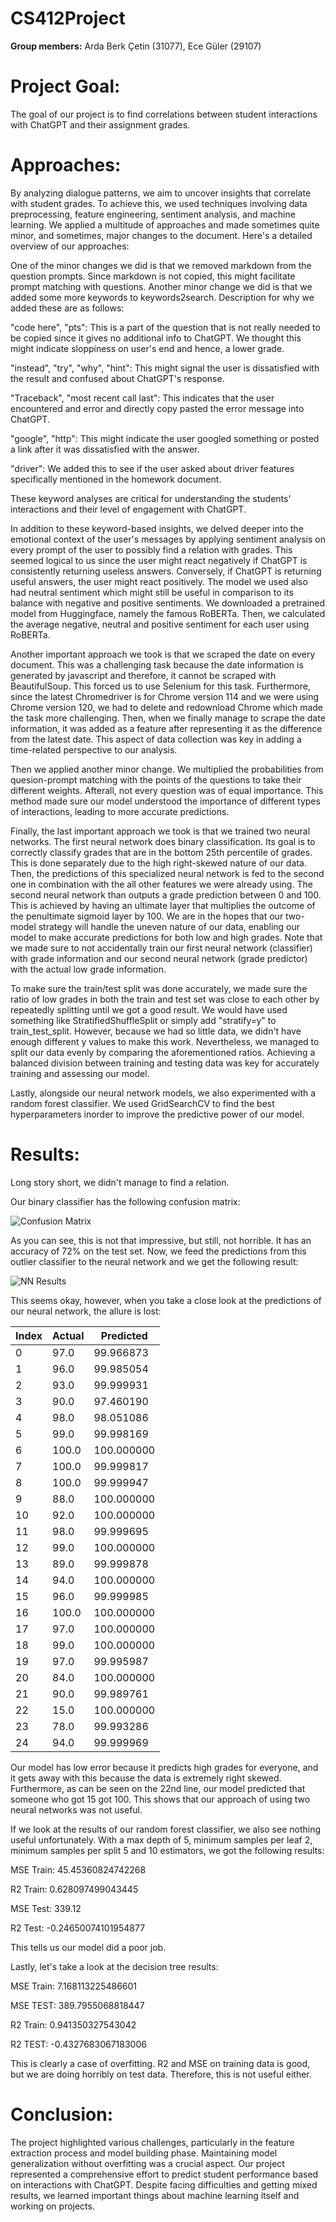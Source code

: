 # CS412Project

**Group members:** Arda Berk Çetin (31077), Ece Güler (29107)

# Project Goal:

The goal of our project is to find correlations between student interactions with ChatGPT and their assignment grades.

# Approaches:

By analyzing dialogue patterns, we aim to uncover insights that correlate with student grades. To achieve this, we used techniques involving data preprocessing, feature engineering, sentiment analysis, and machine learning. We applied a multitude of approaches and made sometimes quite minor, and sometimes, major changes to the document. Here's a detailed overview of our approaches:

One of the minor changes we did is that we removed markdown from the question prompts. Since markdown is not copied, this might facilitate prompt matching with questions. Another minor change we did is that we added some more keywords to keywords2search. Description for why we added these are as follows:

"code here", "pts": This is a part of the question that is not really needed to be copied since it gives no additional info to ChatGPT. We thought this might indicate sloppiness on user's end and hence, a lower grade.

"instead", "try", "why", "hint": This might signal the user is dissatisfied with the result and confused about ChatGPT's response. 

"Traceback", "most recent call last": This indicates that the user encountered and error and directly copy pasted the error message into ChatGPT.

"google", "http": This might indicate the user googled something or posted a link after it was dissatisfied with the answer.

"driver": We added this to see if the user asked about driver features specifically mentioned in the homework document.

These keyword analyses are critical for understanding the students' interactions and their level of engagement with ChatGPT.

In addition to these keyword-based insights, we delved deeper into the emotional context of the user's messages by applying sentiment analysis on every prompt of the user to possibly find a relation with grades. This seemed logical to us since the user might react negatively if ChatGPT is consistently returning useless answers. Conversely, if ChatGPT is returning useful answers, the user might react positively. The model we used also had neutral sentiment which might still be useful in comparison to its balance with negative and positive sentiments. We downloaded a pretrained model from Huggingface, namely the famous RoBERTa. Then, we calculated the average negative, neutral and positive sentiment for each user using RoBERTa. 

Another important approach we took is that we scraped the date on every document. This was a challenging task because the date information is generated by javascript and therefore, it cannot be scraped with BeautifulSoup. This forced us to use Selenium for this task. Furthermore, since the latest Chromedriver is for Chrome version 114 and we were using Chrome version 120, we had to delete and redownload Chrome which made the task more challenging. Then, when we finally manage to scrape the date information, it was added as a feature after representing it as the difference from the latest date. This aspect of data collection was key in adding a time-related perspective to our analysis.

Then we applied another minor change. We multiplied the probabilities from quesion-prompt matching with the points of the questions to take their different weights. Afterall, not every question was of equal importance. This method made sure our model understood the importance of different types of interactions, leading to more accurate predictions.

Finally, the last important approach we took is that we trained two neural networks. The first neural network does binary classification. Its goal is to correctly classify grades that are in the bottom 25th percentile of grades. This is done separately due to the high right-skewed nature of our data. Then, the predictions of this specialized neural network is fed to the second one in combination with the all other features we were already using. The second neural network than outputs a grade prediction between 0 and 100. This is achieved by having an ultimate layer that multiplies the outcome of the penultimate sigmoid layer by 100. We are in the hopes that our two-model strategy will handle the uneven nature of our data, enabling our model to make accurate predictions for both low and high grades. Note that we made sure to not accidentally train our first neural network (classifier) with grade information and our second neural network (grade predictor) with the actual low grade information. 

To make sure the train/test split was done accurately, we made sure the ratio of low grades in both the train and test set was close to each other by repeatedly splitting until we got a good result. We would have used something like StratifiedShuffleSplit or simply add "stratify=y" to train_test_split. However, because we had so little data, we didn't have enough different y values to make this work. Nevertheless, we managed to split our data evenly by comparing the aforementioned ratios. Achieving a balanced division between training and testing data was key for accurately training and assessing our model.

Lastly, alongside our neural network models, we also experimented with a random forest classifier. We used GridSearchCV to find the best hyperparameters inorder to improve the predictive power of our model.

# Results:

Long story short, we didn't manage to find a relation.

Our binary classifier has the following confusion matrix:

![Confusion Matrix](https://github.com/ArdaBC/FearlessPianoPancake/blob/main/confusion_matrix.png?raw=true)

As you can see, this is not that impressive, but still, not horrible. It has an accuracy of 72% on the test set. Now, we feed the predictions from this outlier classifier to the neural network and we get the following result:

![NN Results](https://github.com/ArdaBC/FearlessPianoPancake/blob/main/nnresults.png?raw=true)

This seems okay, however, when you take a close look at the predictions of our neural network, the allure is lost:

Index | Actual | Predicted
--- | --- |---
0 | 97.0 | 99.966873 
1 | 96.0 | 99.985054
2 | 93.0 | 99.999931
3 | 90.0 | 97.460190
4 | 98.0 | 98.051086
5 | 99.0 | 99.998169
6 | 100.0 | 100.000000
7 | 100.0 | 99.999817
8 | 100.0 | 99.999947
9 | 88.0 | 100.000000
10 | 92.0 | 100.000000
11 | 98.0 | 99.999695
12 | 99.0 | 100.000000
13 | 89.0 | 99.999878
14 | 94.0 | 100.000000
15 | 96.0 | 99.999985
16 | 100.0 | 100.000000
17 | 97.0 | 100.000000
18 | 99.0 | 100.000000
19 | 97.0 | 99.995987
20 | 84.0 | 100.000000
21 | 90.0 | 99.989761
22 | 15.0 | 100.000000
23 | 78.0 | 99.993286
24 | 94.0 | 99.999969

Our model has low error because it predicts high grades for everyone, and it gets away with this because the data is extremely right skewed. Furthermore, as can be seen on the 22nd line, our model predicted that someone who got 15 got 100. This shows that our approach of using two neural networks was not useful.

If we look at the results of our random forest classifier, we also see nothing useful unfortunately. With a max depth of 5, minimum samples per leaf 2, minimum samples per split 5 and 10 estimators, we got the following results:

MSE Train: 45.45360824742268

R2 Train: 0.628097499043445

MSE Test: 339.12

R2 Test: -0.24650074101954877

This tells us our model did a poor job.

Lastly, let's take a look at the decision tree results:

MSE Train: 7.168113225486601

MSE TEST: 389.7955068818447

R2 Train: 0.941350327543042

R2 TEST: -0.4327683067183006

This is clearly a case of overfitting. R2 and MSE on training data is good, but we are doing horribly on test data. Therefore, this is not useful either.

# Conclusion:

The project highlighted various challenges, particularly in the feature extraction process and model building phase. Maintaining model generalization without overfitting was a crucial aspect. Our project represented a comprehensive effort to predict student performance based on interactions with ChatGPT. Despite facing difficulties and getting mixed results, we learned important things about machine learning itself and working on projects.
